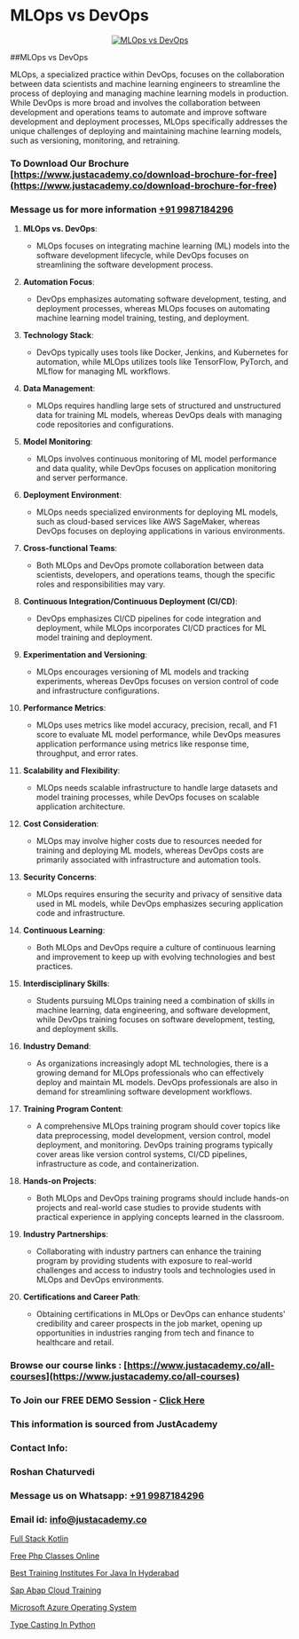 # MLOps vs DevOps

<p align="center">
  <a href="https://justacademy.co/course-detail/devops-training">
    <img src="https://justacademy.co/storage2/course_image/1710765394_course_image.webp" alt="MLOps vs DevOps">
  </a>
</p>
##MLOps vs DevOps

MLOps, a specialized practice within DevOps, focuses on the collaboration between data scientists and machine learning engineers to streamline the process of deploying and managing machine learning models in production. While DevOps is more broad and involves the collaboration between development and operations teams to automate and improve software development and deployment processes, MLOps specifically addresses the unique challenges of deploying and maintaining machine learning models, such as versioning, monitoring, and retraining.
### To Download Our Brochure [https://www.justacademy.co/download-brochure-for-free](https://www.justacademy.co/download-brochure-for-free)
### Message us for more information [+91 9987184296](https://api.whatsapp.com/send?phone=919987184296)
1) **MLOps vs. DevOps**:
    - MLOps focuses on integrating machine learning (ML) models into the software development lifecycle, while DevOps focuses on streamlining the software development process.
  
2) **Automation Focus**:
    - DevOps emphasizes automating software development, testing, and deployment processes, whereas MLOps focuses on automating machine learning model training, testing, and deployment.

3) **Technology Stack**:
    - DevOps typically uses tools like Docker, Jenkins, and Kubernetes for automation, while MLOps utilizes tools like TensorFlow, PyTorch, and MLflow for managing ML workflows.

4) **Data Management**:
    - MLOps requires handling large sets of structured and unstructured data for training ML models, whereas DevOps deals with managing code repositories and configurations.

5) **Model Monitoring**:
    - MLOps involves continuous monitoring of ML model performance and data quality, while DevOps focuses on application monitoring and server performance.

6) **Deployment Environment**:
    - MLOps needs specialized environments for deploying ML models, such as cloud-based services like AWS SageMaker, whereas DevOps focuses on deploying applications in various environments.

7) **Cross-functional Teams**:
    - Both MLOps and DevOps promote collaboration between data scientists, developers, and operations teams, though the specific roles and responsibilities may vary.

8) **Continuous Integration/Continuous Deployment (CI/CD)**:
    - DevOps emphasizes CI/CD pipelines for code integration and deployment, while MLOps incorporates CI/CD practices for ML model training and deployment.

9) **Experimentation and Versioning**:
    - MLOps encourages versioning of ML models and tracking experiments, whereas DevOps focuses on version control of code and infrastructure configurations.

10) **Performance Metrics**:
    - MLOps uses metrics like model accuracy, precision, recall, and F1 score to evaluate ML model performance, while DevOps measures application performance using metrics like response time, throughput, and error rates.

11) **Scalability and Flexibility**:
    - MLOps needs scalable infrastructure to handle large datasets and model training processes, while DevOps focuses on scalable application architecture.

12) **Cost Consideration**:
    - MLOps may involve higher costs due to resources needed for training and deploying ML models, whereas DevOps costs are primarily associated with infrastructure and automation tools.

13) **Security Concerns**:
    - MLOps requires ensuring the security and privacy of sensitive data used in ML models, while DevOps emphasizes securing application code and infrastructure.

14) **Continuous Learning**:
    - Both MLOps and DevOps require a culture of continuous learning and improvement to keep up with evolving technologies and best practices.

15) **Interdisciplinary Skills**:
    - Students pursuing MLOps training need a combination of skills in machine learning, data engineering, and software development, while DevOps training focuses on software development, testing, and deployment skills.

16) **Industry Demand**:
    - As organizations increasingly adopt ML technologies, there is a growing demand for MLOps professionals who can effectively deploy and maintain ML models. DevOps professionals are also in demand for streamlining software development workflows.

17) **Training Program Content**:
    - A comprehensive MLOps training program should cover topics like data preprocessing, model development, version control, model deployment, and monitoring. DevOps training programs typically cover areas like version control systems, CI/CD pipelines, infrastructure as code, and containerization.

18) **Hands-on Projects**:
    - Both MLOps and DevOps training programs should include hands-on projects and real-world case studies to provide students with practical experience in applying concepts learned in the classroom.

19) **Industry Partnerships**:
    - Collaborating with industry partners can enhance the training program by providing students with exposure to real-world challenges and access to industry tools and technologies used in MLOps and DevOps environments.

20) **Certifications and Career Path**:
    - Obtaining certifications in MLOps or DevOps can enhance students' credibility and career prospects in the job market, opening up opportunities in industries ranging from tech and finance to healthcare and retail.

### Browse our course links : [https://www.justacademy.co/all-courses](https://www.justacademy.co/all-courses) 
### To Join our FREE DEMO Session - [Click Here](https://www.justacademy.co/register-for-course-demo)


### This information is sourced from JustAcademy
### Contact Info:
### Roshan Chaturvedi
### Message us on Whatsapp: [+91 9987184296](https://api.whatsapp.com/send?phone=919987184296)
### Email id: [info@justacademy.co](mailto:info@justacademy.co)
                
[Full Stack Kotlin](https://www.linkedin.com/pulse/full-stack-kotlin-justacademy-bay-area-jxnpc/)

[Free Php Classes Online](https://www.linkedin.com/pulse/free-php-classes-online-justacademy-berlin-vmrte?trackingId=K8n79t2%2B4fjXas%2FWmBVEwQ%3D%3D&lipi=urn%3Ali%3Apage%3Ad_flagship3_company_admin%3BWtIq9U3gRByMpXlbn9mh%2Bw%3D%3D)

[Best Training Institutes For Java In Hyderabad](https://medium.com/@ranepooja/best-training-institutes-for-java-in-hyderabad-317fbdff48c9)

[Sap Abap Cloud Training](https://medium.com/@shivamja27/sap-abap-cloud-training-7bdb1816406c)

[Microsoft Azure Operating System](https://justacademyin.github.io/justacademy/microsoft-azure-operating-system)

[Type Casting In Python](https://justacademyin.github.io/justacademy/type-casting-in-python)

